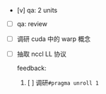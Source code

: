 * [v] qa: 2 units

* [ ] qa: review

* [ ] 调研 cuda 中的 warp 概念

* [ ] 抽取 nccl LL 协议

    feedback:

    1. [ ] 调研`#pragma unroll 1`